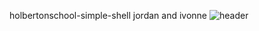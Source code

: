 holbertonschool-simple-shell
jordan and ivonne
![header](https://capsule-render.vercel.app/api?type=cylinder)
